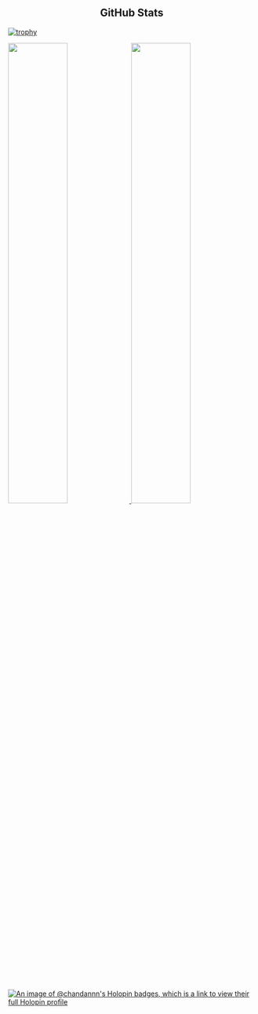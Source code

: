 <!--
![banner](https://wiidgets.vercel.app/api/banner?title=Chandan%20Pandey&bio=%F0%9F%91%A8%E2%80%8D%F0%9F%8E%93%20UG%20|%20%E2%99%A8%EF%B8%8F%20Java%20Developer%20|%20%F0%9F%91%A8%E2%80%8D%F0%9F%92%BBMERN%20Dev&twitter=ChandanP007)
-->

<!-- ![Header](./github-header-image.png)>

<!-- <div class="gif" align="center">
<img  align="center" src="https://camo.githubusercontent.com/cae12fddd9d6982901d82580bdf321d81fb299141098ca1c2d4891870827bf17/68747470733a2f2f6d69726f2e6d656469756d2e636f6d2f6d61782f313336302f302a37513379765349765f7430696f4a2d5a2e676966" height="160px"></div> -->



<!-- <p align="center">
<img src="https://readme-typing-svg.herokuapp.com?size=25&color=33cc33&vCenter=true&lines=I+am+a+Student;Undergrad+at+JIS+University;Programmer;Java+Developer;Develops+Android+Apps;Fullstack+MERN+Developer...;&center=true">
</p> -->
  
  


<!-- <div class="stalkers" align="center">
<a href="https://hits.seeyoufarm.com"><img src="https://hits.seeyoufarm.com/api/count/incr/badge.svg?url=https%3A%2F%2Fgithub.com%2FChandanP007%2Fhit-counter&count_bg=%23F33333&title_bg=%231B1A1A&icon=iconify.svg&icon_color=%23E7E7E7&title=Visitors&edge_flat=false"/></a>
</div> -->




<h2 align="center">GitHub Stats</h2>

<p align="center">
  
 [![trophy](https://github-profile-trophy.vercel.app/?username=ChandanP007&theme=onedark&row=1&no-frame=true&no-bg=true)](https://github.com/ryo-ma/github-profile-trophy) 
 
</p>


<a href="https://github.com/ChandanP007/convoychat">
  <img width= 49% style="max-width: 100%" src="https://github-readme-streak-stats.herokuapp.com/?user=ChandanP007&amp;theme=dark&amp;hide_border=true" />
</a>

<a href="https://github.com/ChandanP007/github-readme-stats">
  <img width= 49%  style="max-width: 100%" src="https://github-readme-stats.vercel.app/api?username=ChandanP007&theme=dark&hide_border=true&show_icons=true&count_private=true" />
</a>



[![An image of @chandannn's Holopin badges, which is a link to view their full Holopin profile](https://holopin.me/chandannn)](https://holopin.io/@chandannn)

